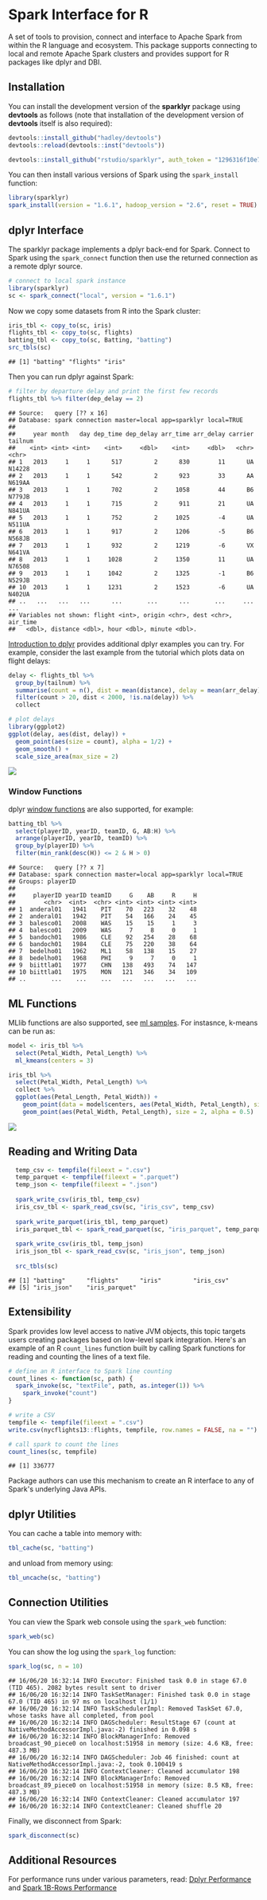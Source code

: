 Spark Interface for R
================

A set of tools to provision, connect and interface to Apache Spark from within the R language and ecosystem. This package supports connecting to local and remote Apache Spark clusters and provides support for R packages like dplyr and DBI.

Installation
------------

You can install the development version of the **sparklyr** package using **devtools** as follows (note that installation of the development version of **devtools** itself is also required):

``` r
devtools::install_github("hadley/devtools")
devtools::reload(devtools::inst("devtools"))

devtools::install_github("rstudio/sparklyr", auth_token = "1296316f10e7fe4adc675c77366265b5f180933d")
```

You can then install various versions of Spark using the `spark_install` function:

``` r
library(sparklyr)
spark_install(version = "1.6.1", hadoop_version = "2.6", reset = TRUE)
```

dplyr Interface
---------------

The sparklyr package implements a dplyr back-end for Spark. Connect to Spark using the `spark_connect` function then use the returned connection as a remote dplyr source.

``` r
# connect to local spark instance 
library(sparklyr)
sc <- spark_connect("local", version = "1.6.1")
```

Now we copy some datasets from R into the Spark cluster:

``` r
iris_tbl <- copy_to(sc, iris)
flights_tbl <- copy_to(sc, flights)
batting_tbl <- copy_to(sc, Batting, "batting")
src_tbls(sc)
```

    ## [1] "batting" "flights" "iris"

Then you can run dplyr against Spark:

``` r
# filter by departure delay and print the first few records
flights_tbl %>% filter(dep_delay == 2)
```

    ## Source:   query [?? x 16]
    ## Database: spark connection master=local app=sparklyr local=TRUE
    ## 
    ##     year month   day dep_time dep_delay arr_time arr_delay carrier tailnum
    ##    <int> <int> <int>    <int>     <dbl>    <int>     <dbl>   <chr>   <chr>
    ## 1   2013     1     1      517         2      830        11      UA  N14228
    ## 2   2013     1     1      542         2      923        33      AA  N619AA
    ## 3   2013     1     1      702         2     1058        44      B6  N779JB
    ## 4   2013     1     1      715         2      911        21      UA  N841UA
    ## 5   2013     1     1      752         2     1025        -4      UA  N511UA
    ## 6   2013     1     1      917         2     1206        -5      B6  N568JB
    ## 7   2013     1     1      932         2     1219        -6      VX  N641VA
    ## 8   2013     1     1     1028         2     1350        11      UA  N76508
    ## 9   2013     1     1     1042         2     1325        -1      B6  N529JB
    ## 10  2013     1     1     1231         2     1523        -6      UA  N402UA
    ## ..   ...   ...   ...      ...       ...      ...       ...     ...     ...
    ## Variables not shown: flight <int>, origin <chr>, dest <chr>, air_time
    ##   <dbl>, distance <dbl>, hour <dbl>, minute <dbl>.

[Introduction to dplyr](https://cran.rstudio.com/web/packages/dplyr/vignettes/introduction.html) provides additional dplyr examples you can try. For example, consider the last example from the tutorial which plots data on flight delays:

``` r
delay <- flights_tbl %>% 
  group_by(tailnum) %>%
  summarise(count = n(), dist = mean(distance), delay = mean(arr_delay)) %>%
  filter(count > 20, dist < 2000, !is.na(delay)) %>%
  collect

# plot delays
library(ggplot2)
ggplot(delay, aes(dist, delay)) +
  geom_point(aes(size = count), alpha = 1/2) +
  geom_smooth() +
  scale_size_area(max_size = 2)
```

![](res/ggplot2-1.png)

### Window Functions

dplyr [window functions](https://cran.r-project.org/web/packages/dplyr/vignettes/window-functions.html) are also supported, for example:

``` r
batting_tbl %>%
  select(playerID, yearID, teamID, G, AB:H) %>%
  arrange(playerID, yearID, teamID) %>%
  group_by(playerID) %>%
  filter(min_rank(desc(H)) <= 2 & H > 0)
```

    ## Source:   query [?? x 7]
    ## Database: spark connection master=local app=sparklyr local=TRUE
    ## Groups: playerID
    ## 
    ##     playerID yearID teamID     G    AB     R     H
    ##        <chr>  <int>  <chr> <int> <int> <int> <int>
    ## 1  anderal01   1941    PIT    70   223    32    48
    ## 2  anderal01   1942    PIT    54   166    24    45
    ## 3  balesco01   2008    WAS    15    15     1     3
    ## 4  balesco01   2009    WAS     7     8     0     1
    ## 5  bandoch01   1986    CLE    92   254    28    68
    ## 6  bandoch01   1984    CLE    75   220    38    64
    ## 7  bedelho01   1962    ML1    58   138    15    27
    ## 8  bedelho01   1968    PHI     9     7     0     1
    ## 9  biittla01   1977    CHN   138   493    74   147
    ## 10 biittla01   1975    MON   121   346    34   109
    ## ..       ...    ...    ...   ...   ...   ...   ...

ML Functions
------------

MLlib functions are also supported, see [ml samples](docs/ml_examples.md). For instasnce, k-means can be run as:

``` r
model <- iris_tbl %>%
  select(Petal_Width, Petal_Length) %>%
  ml_kmeans(centers = 3)

iris_tbl %>%
  select(Petal_Width, Petal_Length) %>%
  collect %>%
  ggplot(aes(Petal_Length, Petal_Width)) +
    geom_point(data = model$centers, aes(Petal_Width, Petal_Length), size = 60, alpha = 0.1) +
    geom_point(aes(Petal_Width, Petal_Length), size = 2, alpha = 0.5)
```

![](res/unnamed-chunk-6-1.png)

Reading and Writing Data
------------------------

``` r
  temp_csv <- tempfile(fileext = ".csv")
  temp_parquet <- tempfile(fileext = ".parquet")
  temp_json <- tempfile(fileext = ".json")
  
  spark_write_csv(iris_tbl, temp_csv)
  iris_csv_tbl <- spark_read_csv(sc, "iris_csv", temp_csv)
  
  spark_write_parquet(iris_tbl, temp_parquet)
  iris_parquet_tbl <- spark_read_parquet(sc, "iris_parquet", temp_parquet)
  
  spark_write_csv(iris_tbl, temp_json)
  iris_json_tbl <- spark_read_csv(sc, "iris_json", temp_json)
  
  src_tbls(sc)
```

    ## [1] "batting"      "flights"      "iris"         "iris_csv"    
    ## [5] "iris_json"    "iris_parquet"

Extensibility
-------------

Spark provides low level access to native JVM objects, this topic targets users creating packages based on low-level spark integration. Here's an example of an R `count_lines` function built by calling Spark functions for reading and counting the lines of a text file.

``` r
# define an R interface to Spark line counting
count_lines <- function(sc, path) {
  spark_invoke(sc, "textFile", path, as.integer(1)) %>% 
    spark_invoke("count")
}

# write a CSV 
tempfile <- tempfile(fileext = ".csv")
write.csv(nycflights13::flights, tempfile, row.names = FALSE, na = "")

# call spark to count the lines
count_lines(sc, tempfile)
```

    ## [1] 336777

Package authors can use this mechanism to create an R interface to any of Spark's underlying Java APIs.

dplyr Utilities
---------------

You can cache a table into memory with:

``` r
tbl_cache(sc, "batting")
```

and unload from memory using:

``` r
tbl_uncache(sc, "batting")
```

Connection Utilities
--------------------

You can view the Spark web console using the `spark_web` function:

``` r
spark_web(sc)
```

You can show the log using the `spark_log` function:

``` r
spark_log(sc, n = 10)
```

    ## 16/06/20 16:32:14 INFO Executor: Finished task 0.0 in stage 67.0 (TID 465). 2082 bytes result sent to driver
    ## 16/06/20 16:32:14 INFO TaskSetManager: Finished task 0.0 in stage 67.0 (TID 465) in 97 ms on localhost (1/1)
    ## 16/06/20 16:32:14 INFO TaskSchedulerImpl: Removed TaskSet 67.0, whose tasks have all completed, from pool 
    ## 16/06/20 16:32:14 INFO DAGScheduler: ResultStage 67 (count at NativeMethodAccessorImpl.java:-2) finished in 0.098 s
    ## 16/06/20 16:32:14 INFO BlockManagerInfo: Removed broadcast_90_piece0 on localhost:51958 in memory (size: 4.6 KB, free: 487.3 MB)
    ## 16/06/20 16:32:14 INFO DAGScheduler: Job 46 finished: count at NativeMethodAccessorImpl.java:-2, took 0.100419 s
    ## 16/06/20 16:32:14 INFO ContextCleaner: Cleaned accumulator 198
    ## 16/06/20 16:32:14 INFO BlockManagerInfo: Removed broadcast_89_piece0 on localhost:51958 in memory (size: 8.5 KB, free: 487.3 MB)
    ## 16/06/20 16:32:14 INFO ContextCleaner: Cleaned accumulator 197
    ## 16/06/20 16:32:14 INFO ContextCleaner: Cleaned shuffle 20

Finally, we disconnect from Spark:

``` r
spark_disconnect(sc)
```

Additional Resources
--------------------

For performance runs under various parameters, read: [Dplyr Performance](docs/perf_dplyr.md) and [Spark 1B-Rows Performance](docs/perf_1b.md)
